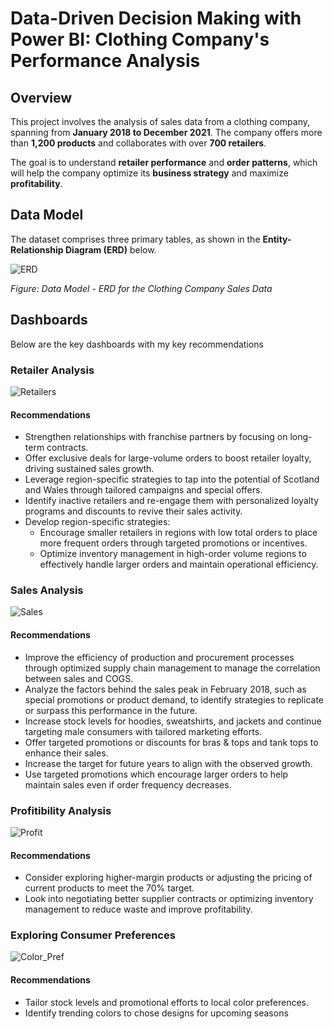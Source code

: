 # Data-Driven Decision Making with Power BI: Clothing Company's Performance Analysis

## Overview  
This project involves the analysis of sales data from a clothing company, spanning from **January 2018 to December 2021**. The company offers more than **1,200 products** and collaborates with over **700 retailers**.  

The goal is to understand **retailer performance** and **order patterns**, which will help the company optimize its **business strategy** and maximize **profitability**.  

## Data Model  
The dataset comprises three primary tables, as shown in the **Entity-Relationship Diagram (ERD)** below.  

![ERD](https://github.com/user-attachments/assets/db5faac2-f737-457c-baae-ca71d95c3fd3)

*Figure: Data Model - ERD for the Clothing Company Sales Data*  

## Dashboards  
Below are the key dashboards with my key recommendations

### Retailer Analysis  
![Retailers](https://github.com/user-attachments/assets/f9e55cb8-8616-4b7a-ad6b-cdd8185834a4)
#### Recommendations
- Strengthen relationships with franchise partners by focusing on long-term contracts.
- Offer exclusive deals for large-volume orders to boost retailer loyalty, driving sustained sales growth.
- Leverage region-specific strategies to tap into the potential of Scotland and Wales through tailored campaigns and special offers.
- Identify inactive retailers and re-engage them with personalized loyalty programs and discounts to revive their sales activity.
- Develop region-specific strategies:
    - Encourage smaller retailers in regions with low total orders to place more frequent orders through targeted promotions or incentives.
    - Optimize inventory management in high-order volume regions to effectively handle larger orders and maintain operational efficiency.      

### Sales Analysis 
![Sales](https://github.com/user-attachments/assets/53e2d253-1487-4afd-88b7-b63544265164)
#### Recommendations
- Improve the efficiency of production and procurement processes through optimized supply chain management to manage the correlation between sales and COGS.
- Analyze the factors behind the sales peak in February 2018, such as special promotions or product demand, to identify strategies to replicate or surpass this performance in the future.
- Increase stock levels for hoodies, sweatshirts, and jackets and continue targeting male consumers with tailored marketing efforts.
- Offer targeted promotions or discounts for bras \& tops and tank tops to enhance their sales.
- Increase the target for future years to align with the observed growth.
- Use targeted promotions which encourage larger orders to help maintain sales even if order frequency decreases.

### Profitibility Analysis  
 ![Profit](https://github.com/user-attachments/assets/b29be0fe-50bd-43e7-9b9c-31508cc28d0b)

#### Recommendations
- Consider exploring higher-margin products or adjusting the pricing of current products to meet the 70\% target.
-  Look into negotiating better supplier contracts or optimizing inventory management to reduce waste and improve profitability.
  
### Exploring Consumer Preferences
![Color_Pref](https://github.com/user-attachments/assets/226528cb-341c-45ea-bc96-3a8ada04e150)
#### Recommendations
- Tailor stock levels and promotional efforts to local color preferences.
- Identify trending colors to chose designs for upcoming seasons
